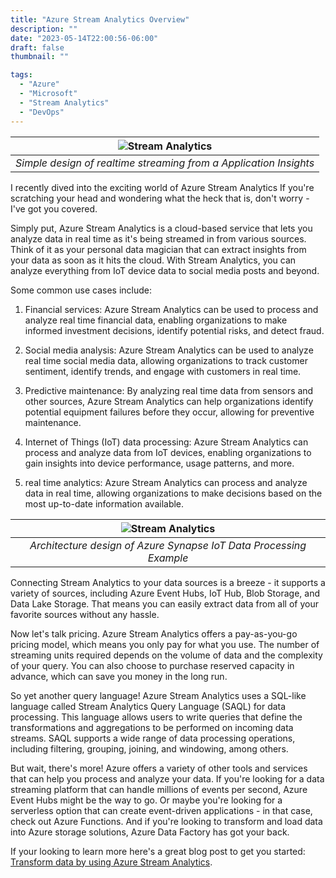 ```yaml
---
title: "Azure Stream Analytics Overview"
description: ""
date: "2023-05-14T22:00:56-06:00"
draft: false
thumbnail: ""

tags:
  - "Azure"
  - "Microsoft"
  - "Stream Analytics"
  - "DevOps"
---
```



|![Stream Analytics](https://gogorichiesitefiles.blob.core.windows.net/publicfiles/WebAppStream.jpeg)|
|:--:|
| *Simple design of realtime streaming from a Application Insights* |

I recently dived into the exciting world of Azure Stream Analytics If you're scratching your head and wondering what the heck that is, don't worry - I've got you covered.

Simply put, Azure Stream Analytics is a cloud-based service that lets you analyze data in real time as it's being streamed in from various sources. Think of it as your personal data magician that can extract insights from your data as soon as it hits the cloud. With Stream Analytics, you can analyze everything from IoT device data to social media posts and beyond.

Some common use cases include:

1. Financial services: Azure Stream Analytics can be used to process and analyze real time financial data, enabling organizations to make informed investment decisions, identify potential risks, and detect fraud.

1. Social media analysis: Azure Stream Analytics can be used to analyze real time social media data, allowing organizations to track customer sentiment, identify trends, and engage with customers in real time.
1. Predictive maintenance: By analyzing real time data from sensors and other sources, Azure Stream Analytics can help organizations identify potential equipment failures before they occur, allowing for preventive maintenance.
1. Internet of Things (IoT) data processing: Azure Stream Analytics can process and analyze data from IoT devices, enabling organizations to gain insights into device performance, usage patterns, and more.
1. real time analytics: Azure Stream Analytics can process and analyze data in real time, allowing organizations to make decisions based on the most up-to-date information available.

|![Stream Analytics](https://learn.microsoft.com/en-us/azure/stream-analytics/media/stream-analytics-introduction/stream-analytics-e2e-pipeline.png)|
|:--:|
| *Architecture design of Azure Synapse IoT Data Processing Example* |

Connecting Stream Analytics to your data sources is a breeze - it supports a variety of sources, including Azure Event Hubs, IoT Hub, Blob Storage, and Data Lake Storage. That means you can easily extract data from all of your favorite sources without any hassle.

Now let's talk pricing. Azure Stream Analytics offers a pay-as-you-go pricing model, which means you only pay for what you use. The number of streaming units required depends on the volume of data and the complexity of your query. You can also choose to purchase reserved capacity in advance, which can save you money in the long run.

So yet another query language! Azure Stream Analytics uses a SQL-like language called Stream Analytics Query Language (SAQL) for data processing. This language allows users to write queries that define the transformations and aggregations to be performed on incoming data streams. SAQL supports a wide range of data processing operations, including filtering, grouping, joining, and windowing, among others.

But wait, there's more! Azure offers a variety of other tools and services that can help you process and analyze your data. If you're looking for a data streaming platform that can handle millions of events per second, Azure Event Hubs might be the way to go. Or maybe you're looking for a serverless option that can create event-driven applications - in that case, check out Azure Functions. And if you're looking to transform and load data into Azure storage solutions, Azure Data Factory has got your back.

If your looking to learn more here's a great blog post to get you started: [Transform data by using Azure Stream Analytics](https://learn.microsoft.com/en-us/training/modules/transform-data-with-azure-stream-analytics/?source=recommendations).
